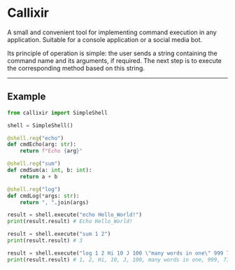 # Callixir

A small and convenient tool for implementing command execution in any application. Suitable for a console application or a social media bot.

Its principle of operation is simple: the user sends a string containing the command name and its arguments, if required. The next step is to execute the corresponding method based on this string.

___

## Example

```py
from callixir import SimpleShell

shell = SimpleShell()

@shell.reg("echo")
def cmdEcho(arg: str):
	return f"Echo {arg}"

@shell.reg("sum")
def сmdSum(a: int, b: int):
	return a + b

@shell.reg("log")
def cmdLog(*args: str):
	return ", ".join(args)

result = shell.execute("echo Hello_World!")
print(result.result) # Echo Hello_World!

result = shell.execute("sum 1 2")
print(result.result) # 3

result = shell.execute("log 1 2 Hi 10 J 100 \"many words in one\" 999 71")
print(result.result) # 1, 2, Hi, 10, J, 100, many words in one, 999, 71
```